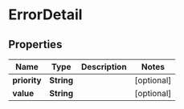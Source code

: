

# ErrorDetail


## Properties

| Name | Type | Description | Notes |
|------------ | ------------- | ------------- | -------------|
|**priority** | **String** |  |  [optional] |
|**value** | **String** |  |  [optional] |



